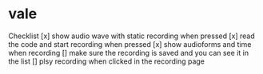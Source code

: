 # vale

Checklist
[x] show audio wave with static recording when pressed
[x] read the code and start recording when pressed
[x] show audioforms and time when recording
[] make sure the recording is saved and you can see it in the list
[] plsy recording when clicked in the recording page

